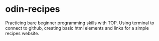 # odin-recipes

Practicing bare beginner programming skills with TOP. Using terminal to connect to github, creating basic html elements and links for a simple recipes website. 
